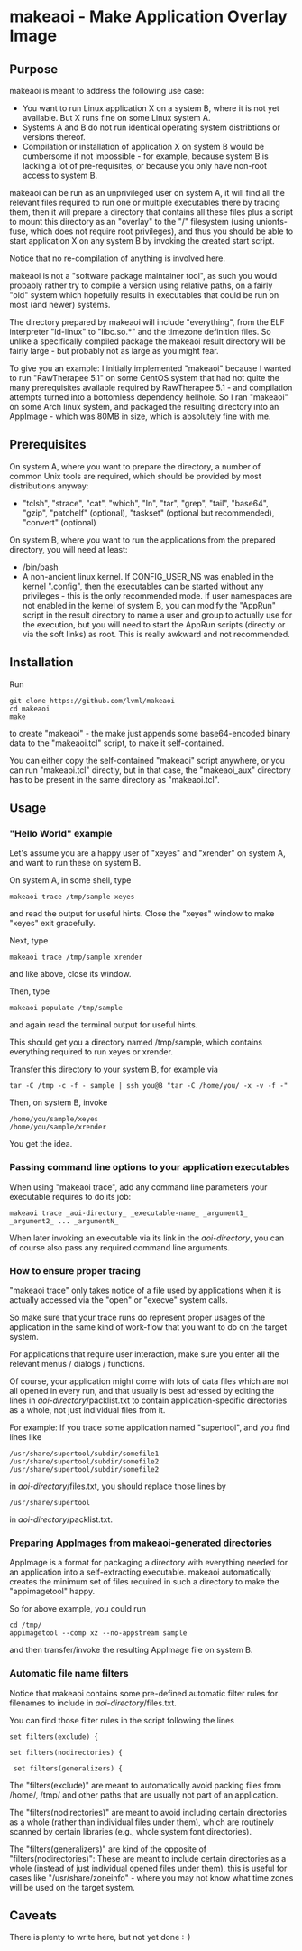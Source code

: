 
# makeaoi - Make Application Overlay Image

## Purpose

makeaoi is meant to address the following use case:

* You want to run Linux application X on a system B, where it is not yet available. But X runs fine on some Linux system A. 
* Systems A and B do not run identical operating system distribtions or versions thereof.
* Compilation or installation of application X on system B would be cumbersome if not impossible - for example, because system B is lacking a lot of pre-requisites, or because you only have non-root access to system B.

makeaoi can be run as an unprivileged user on system A, it will find all the relevant files required to run one or multiple executables there by tracing them, then it will prepare a directory that contains all these files plus a script to mount this directory as an "overlay" to the "/" filesystem (using unionfs-fuse, which does not require root privileges), and thus you should be able to start application X on any system B by invoking the created start script.

Notice that no re-compilation of anything is involved here. 

makeaoi is not a "software package maintainer tool", as such you would probably rather try to compile a version using relative paths, on a fairly "old" system which hopefully results in executables that could be run on most (and newer) systems.

The directory prepared by makeaoi will include "everything", from the ELF interpreter "ld-linux" to "libc.so.*" and the timezone definition files. So unlike a specifically compiled package the makeaoi result directory will be fairly large - but probably not as large as you might fear.

To give you an example: I initially implemented "makeaoi" because I wanted to run "RawTherapee 5.1" on some CentOS system that had not quite the many prerequisites available required by RawTherapee 5.1 - and compilation attempts turned into a bottomless dependency hellhole. So I ran "makeaoi" on some Arch linux system, and packaged the resulting directory into an AppImage - which was 80MB in size, which is absolutely fine with me.

## Prerequisites

On system A, where you want to prepare the directory, a number of common Unix tools are required, which should be provided by most distributions anyway:

* "tclsh", "strace", "cat", "which", "ln", "tar", "grep", "tail", "base64", "gzip", "patchelf" (optional), "taskset" (optional but recommended), "convert" (optional)


On system B, where you want to run the applications from the prepared directory, you will need at least:

* /bin/bash
* A non-ancient linux kernel. If CONFIG_USER_NS was enabled in the kernel ".config", then the executables can be started without any privileges - this is the only recommended mode. If user namespaces are not enabled in the kernel of system B, you can modify the "AppRun" script in the result directory to name a user and group to actually use for the execution, but you will need to start the AppRun scripts (directly or via the soft links) as root. This is really awkward and not recommended.

## Installation

Run

    git clone https://github.com/lvml/makeaoi
    cd makeaoi
    make

to create "makeaoi" - the make just appends some base64-encoded binary data to
the "makeaoi.tcl" script, to make it self-contained.

You can either copy the self-contained "makeaoi" script anywhere, or you can run "makeaoi.tcl" directly, but in that case, the "makeaoi_aux" directory has to be present in the same directory as "makeaoi.tcl".

## Usage

### "Hello World" example

Let's assume you are a happy user of "xeyes" and "xrender" on system A, and want to run these on system B.

On system A, in some shell, type

    makeaoi trace /tmp/sample xeyes

and read the output for useful hints. Close the "xeyes" window to make "xeyes" exit gracefully.

Next, type

	makeaoi trace /tmp/sample xrender
	
and like above, close its window.

Then, type

    makeaoi populate /tmp/sample
	
and again read the terminal output for useful hints.

This should get you a directory named /tmp/sample, which contains everything required to run xeyes or xrender.

Transfer this directory to your system B, for example via

    tar -C /tmp -c -f - sample | ssh you@B "tar -C /home/you/ -x -v -f -"

Then, on system B, invoke

    /home/you/sample/xeyes
    /home/you/sample/xrender
	
You get the idea.

### Passing command line options to your application executables

When using "makeaoi trace", add any command line parameters your executable requires to do its job:

    makeaoi trace _aoi-directory_ _executable-name_ _argument1_ _argument2_ ... _argumentN_

When later invoking an executable via its link in the _aoi-directory_, you can of course also pass any required command line arguments.

### How to ensure proper tracing

"makeaoi trace" only takes notice of a file used by applications when it is actually accessed via the "open" or "execve" system calls.

So make sure that your trace runs do represent proper usages of the application in the same kind of work-flow that you want to do on the target system.

For applications that require user interaction, make sure you enter all the relevant menus / dialogs / functions. 

Of course, your application might come with lots of data files which are not all opened in every run, and that usually is best adressed by editing the lines in _aoi-directory_/packlist.txt to contain application-specific directories as a whole, not just individual files from it.

For example: If you trace some application named "supertool", and you find lines like

    /usr/share/supertool/subdir/somefile1
    /usr/share/supertool/subdir/somefile2
    /usr/share/supertool/subdir/somefile2

in _aoi-directory_/files.txt, you should replace those lines by

    /usr/share/supertool

in _aoi-directory_/packlist.txt.

### Preparing AppImages from makeaoi-generated directories

AppImage is a format for packaging a directory with everything needed for an application into a self-extracting executable.
makeaoi automatically creates the minimum set of files required in such a directory to make the "appimagetool" happy.

So for above example, you could run

    cd /tmp/
    appimagetool --comp xz --no-appstream sample

and then transfer/invoke the resulting AppImage file on system B.

### Automatic file name filters

Notice that makeaoi contains some pre-defined automatic filter rules for filenames to include in _aoi-directory_/files.txt.

You can find those filter rules in the script following the lines

    set filters(exclude) {

    set filters(nodirectories) {
    
	 set filters(generalizers) {

The "filters(exclude)" are meant to automatically avoid packing files from /home/, /tmp/ and other paths that are usually not part of an application.

The "filters(nodirectories)" are meant to avoid including certain directories as a whole (rather than individual files under them), which are routinely scanned by certain libraries (e.g., whole system font directories).

The "filters(generalizers)" are kind of the opposite of "filters(nodirectories)": These are meant to include certain directories as a whole (instead of just individual opened files under them), this is useful for cases like "/usr/share/zoneinfo" - where you may not know what time zones will be used on the target system.


## Caveats

There is plenty to write here, but not yet done :-)
